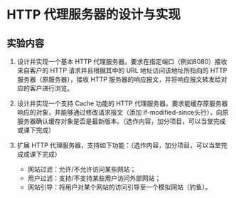 # HTTP 代理服务器的设计与实现

## 实验内容

1. 设计并实现一个基本 HTTP 代理服务器。要求在指定端口（例如8080）接收来自客户的 HTTP 请求并且根据其中的 URL 地址访问该地址所指向的 HTTP 服务器（原服务器），接收 HTTP 服务器的响应报文，并将响应报文转发给对应的客户进行浏览。

2. 设计并实现一个支持 Cache 功能的 HTTP 代理服务器。要求能缓存原服务器响应的对象，并能够通过修改请求报文（添加 if-modified-since头行），向原服务器确认缓存对象是否是最新版本。（选作内容，加分项目，可以当堂完成或课下完成）

3. 扩展 HTTP 代理服务器，支持如下功能：（选作内容，加分项目，可以当堂完成或课下完成）
    - 网站过滤：允许/不允许访问某些网站；
    - 用户过滤：支持/不支持某些用户访问外部网站；
    - 网站引导：将用户对某个网站的访问引导至一个模拟网站（钓鱼）。
